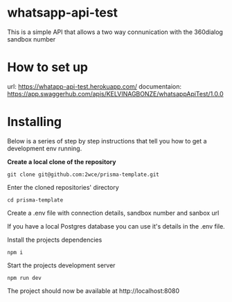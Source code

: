 # whatsapp-api-test
 This is a simple API that allows a two way connunication with the 360dialog sandbox number

# How to set up 

url: https://whatapp-api-test.herokuapp.com/
documentaion: https://app.swaggerhub.com/apis/KELVINAGBONZE/whatsappApiTest/1.0.0

# Installing
Below is a series of step by step instructions that tell you how to get a development env running.

**Create a local clone of the repository**

```
git clone git@github.com:2wce/prisma-template.git
```

Enter the cloned repositories' directory

```
cd prisma-template 
```

Create a .env file  with connection details, sandbox number and sanbox url 

If you have a local Postgres database you can use it's details in the .env file.

Install the projects dependencies

```
npm i
```

Start the projects development server

```
npm run dev
```

The project should now be available at http://localhost:8080
